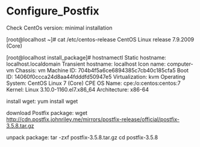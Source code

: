 # Configure_Postfix


Check CentOs version:  minimal installation

[root@localhost ~]# cat /etc/centos-release
CentOS Linux release 7.9.2009 (Core)

[root@localhost install_package]# hostnamectl
   Static hostname: localhost.localdomain
Transient hostname: localhost
         Icon name: computer-vm
           Chassis: vm
        Machine ID: 704b4f5a6ce6894385c7cb40c185cfa5
           Boot ID: 14060f0ccca24d8aa44fdddfd50947e5
    Virtualization: kvm
  Operating System: CentOS Linux 7 (Core)
       CPE OS Name: cpe:/o:centos:centos:7
            Kernel: Linux 3.10.0-1160.el7.x86_64
      Architecture: x86-64
  
  install wget: 
  yum install wget
  
  download Postfix package: 
  wget http://cdn.postfix.johnriley.me/mirrors/postfix-release/official/postfix-3.5.8.tar.gz
  
  unpack package:
  tar -zxf postfix-3.5.8.tar.gz
  cd postfix-3.5.8
  
  
  
  
 
